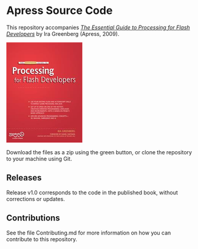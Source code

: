 # Apress Source Code

This repository accompanies [*The Essential Guide to Processing for Flash Developers*](http://www.apress.com/9781430219798) by Ira Greenberg (Apress, 2009).

![Cover image](9781430219798.jpg)

Download the files as a zip using the green button, or clone the repository to your machine using Git.

## Releases

Release v1.0 corresponds to the code in the published book, without corrections or updates.

## Contributions

See the file Contributing.md for more information on how you can contribute to this repository.
